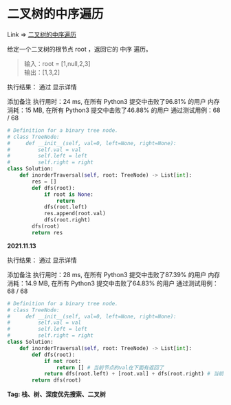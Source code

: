 # 二叉树的中序遍历

Link => [ 二叉树的中序遍历](https://leetcode-cn.com/problems/binary-tree-inorder-traversal/)

给定一个二叉树的根节点 root ，返回它的 中序 遍历。

>输入：root = [1,null,2,3]<br />
>输出：[1,3,2]<br />

执行结果：
通过
显示详情

添加备注
执行用时：24 ms, 在所有 Python3 提交中击败了96.81% 的用户
内存消耗：15 MB, 在所有 Python3 提交中击败了46.88% 的用户
通过测试用例：68 / 68

```python
# Definition for a binary tree node.
# class TreeNode:
#     def __init__(self, val=0, left=None, right=None):
#         self.val = val
#         self.left = left
#         self.right = right
class Solution:
    def inorderTraversal(self, root: TreeNode) -> List[int]:
        res = []
        def dfs(root):
            if root is None:
                return
            dfs(root.left)
            res.append(root.val)
            dfs(root.right)
        dfs(root)
        return res
```

**2021.11.13**

执行结果：
通过
显示详情

添加备注
执行用时：28 ms, 在所有 Python3 提交中击败了87.39% 的用户
内存消耗：14.9 MB, 在所有 Python3 提交中击败了64.83% 的用户
通过测试用例：68 / 68
```python
# Definition for a binary tree node.
# class TreeNode:
#     def __init__(self, val=0, left=None, right=None):
#         self.val = val
#         self.left = left
#         self.right = right
class Solution:
    def inorderTraversal(self, root: TreeNode) -> List[int]:
        def dfs(root):
            if not root:
                return [] # 当前节点的val在下面有返回了
            return dfs(root.left) + [root.val] + dfs(root.right) # 当前节点在这里返回val
        return dfs(root)
```
**Tag: 栈、树、深度优先搜索、二叉树**
